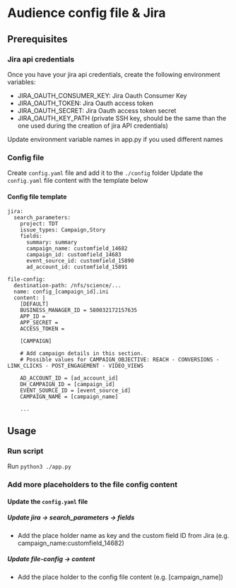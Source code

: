 # Audience config file & Jira

## Prerequisites

### Jira api credentials

Once you have your jira api credentials, create the following environment variables:
*  JIRA_OAUTH_CONSUMER_KEY: Jira Oauth Consumer Key
*  JIRA_OAUTH_TOKEN: Jira Oauth access token
*  JIRA_OAUTH_SECRET: Jira Oauth access token secret
*  JIRA_OAUTH_KEY_PATH (private SSH key, should be the same than the one used during the creation of jira API credentials)

Update environment variable names in app.py if you used different names

### Config file
Create `config.yaml` file and add it to the `./config` folder
Update the `config.yaml` file content with the template below

#### Config file template
```
jira:
  search_parameters:
    project: TDT
    issue_types: Campaign,Story
    fields:
      summary: summary
      campaign_name: customfield_14682
      campaign_id: customfield_14683
      event_source_id: customfield_15890
      ad_account_id: customfield_15891

file-config:
  destination-path: /nfs/science/...
  name: config_[campaign_id].ini
  content: |
    [DEFAULT]
    BUSINESS_MANAGER_ID = 580032172157635
    APP_ID =
    APP_SECRET =
    ACCESS_TOKEN =

    [CAMPAIGN]

    # Add campaign details in this section.
    # Possible values for CAMPAIGN_OBJECTIVE: REACH - CONVERSIONS - LINK_CLICKS - POST_ENGAGEMENT - VIDEO_VIEWS

    AD_ACCOUNT_ID = [ad_account_id]
    DH_CAMPAIGN_ID = [campaign_id]
    EVENT_SOURCE_ID = [event_source_id]
    CAMPAIGN_NAME = [campaign_name]

    ...
```

## Usage

### Run script
Run `python3 ./app.py`

### Add more placeholders to the file config content
#### Update the `config.yaml` file
##### Update jira -> search_parameters -> fields
*  Add the place holder name as key and the custom field ID from Jira (e.g. campaign_name:customfield_14682)

##### Update file-config -> content
* Add the place holder to the config file content (e.g. [campaign_name])
